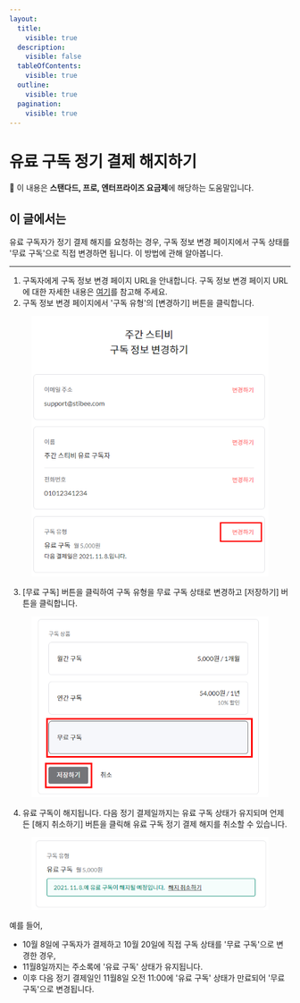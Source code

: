 ```yaml
---
layout:
  title:
    visible: true
  description:
    visible: false
  tableOfContents:
    visible: true
  outline:
    visible: true
  pagination:
    visible: true
---
```


# 유료 구독 정기 결제 해지하기

**💬** 이 내용은 **스탠다드, 프로, 엔터프라이즈 요금제**에 해당하는 도움말입니다.

## 이 글에서는

유료 구독자가 정기 결제 해지를 요청하는 경우, 구독 정보 변경 페이지에서 구독 상태를 '무료 구독'으로 직접 변경하면 됩니다. 이 방법에 관해 알아봅니다.

***

1. 구독자에게 구독 정보 변경 페이지 URL을 안내합니다. 구독 정보 변경 페이지 URL에 대한 자세한 내용은 [여기](https://help.stibee.com/hc/ko/articles/4756469564047)를 참고해 주세요.
2. 구독 정보 변경 페이지에서 '구독 유형'의 \[변경하기] 버튼을 클릭합니다.

<figure><img src="../../.gitbook/assets/image (47).png" alt=""><figcaption></figcaption></figure>



3. \[무료 구독] 버튼을 클릭하여 구독 유형을 무료 구독 상태로 변경하고 \[저장하기] 버튼을 클릭합니다.

<figure><img src="../../.gitbook/assets/image (48).png" alt=""><figcaption></figcaption></figure>



4. 유료 구독이 해지됩니다. 다음 정기 결제일까지는 유료 구독 상태가 유지되며 언제든 \[해지 취소하기] 버튼을 클릭해 유료 구독 정기 결제 해지를 취소할 수 있습니다.

<figure><img src="../../.gitbook/assets/image (49).png" alt=""><figcaption></figcaption></figure>

예를 들어,

* 10월 8일에 구독자가 결제하고 10월 20일에 직접 구독 상태를 '무료 구독'으로 변경한 경우,&#x20;
* 11월8일까지는 주소록에 '유료 구독' 상태가 유지됩니다.
* 이후 다음 정기 결제일인 11월8일 오전 11:00에 '유료 구독' 상태가 만료되어 '무료 구독'으로 변경됩니다.
